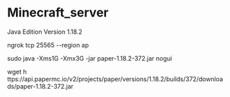 # Minecraft_server
 Java Edition Version 1.18.2
 
ngrok tcp 25565 --region ap

sudo java -Xms1G -Xmx3G -jar paper-1.18.2-372.jar nogui

wget h ttps://api.papermc.io/v2/projects/paper/versions/1.18.2/builds/372/downloads/paper-1.18.2-372.jar
